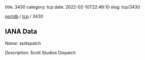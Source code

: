 title: 3430
category: tcp
date: 2022-02-10T22:46:10
slug: tcp/3430

[portdb](/) / [tcp](/category/tcp.html) / 3430


## IANA Data

_Name:_ ssdispatch

_Description:_ Scott Studios Dispatch

